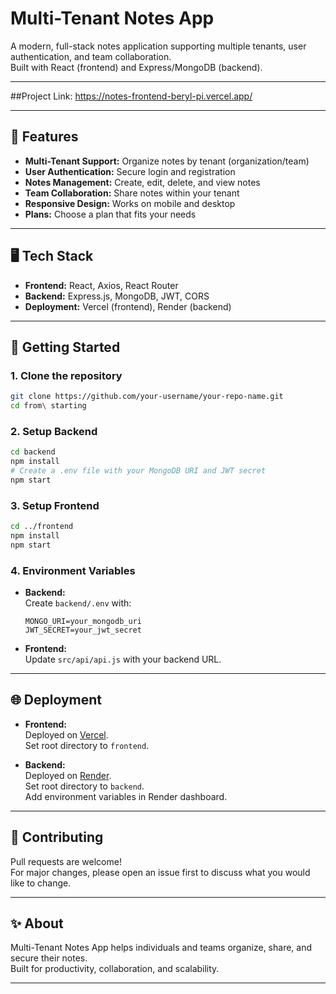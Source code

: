 
# Multi-Tenant Notes App

A modern, full-stack notes application supporting multiple tenants, user authentication, and team collaboration.  
Built with React (frontend) and Express/MongoDB (backend).

---

##Project Link:
https://notes-frontend-beryl-pi.vercel.app/

---

## 🚀 Features

- **Multi-Tenant Support:** Organize notes by tenant (organization/team)
- **User Authentication:** Secure login and registration
- **Notes Management:** Create, edit, delete, and view notes
- **Team Collaboration:** Share notes within your tenant
- **Responsive Design:** Works on mobile and desktop
- **Plans:** Choose a plan that fits your needs

---

## 🖥️ Tech Stack

- **Frontend:** React, Axios, React Router
- **Backend:** Express.js, MongoDB, JWT, CORS
- **Deployment:** Vercel (frontend), Render (backend)

---

## 📝 Getting Started

### 1. Clone the repository

```bash
git clone https://github.com/your-username/your-repo-name.git
cd from\ starting
```

### 2. Setup Backend

```bash
cd backend
npm install
# Create a .env file with your MongoDB URI and JWT secret
npm start
```

### 3. Setup Frontend

```bash
cd ../frontend
npm install
npm start
```

### 4. Environment Variables

- **Backend:**  
  Create `backend/.env` with:
  ```
  MONGO_URI=your_mongodb_uri
  JWT_SECRET=your_jwt_secret
  ```
- **Frontend:**  
  Update `src/api/api.js` with your backend URL.

---

## 🌐 Deployment

- **Frontend:**  
  Deployed on [Vercel](https://vercel.com/).  
  Set root directory to `frontend`.

- **Backend:**  
  Deployed on [Render](https://render.com/).  
  Set root directory to `backend`.  
  Add environment variables in Render dashboard.

---

## 🤝 Contributing

Pull requests are welcome!  
For major changes, please open an issue first to discuss what you would like to change.

---

## ✨ About

Multi-Tenant Notes App helps individuals and teams organize, share, and secure their notes.  
Built for productivity, collaboration, and scalability.

---

